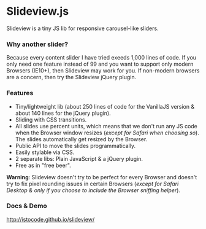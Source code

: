 Slideview.js
=========

Slideview is a tiny JS lib for responsive carousel-like sliders.

### Why another slider?
Because every content slider I have tried exeeds 1,000 lines of code. If you only need one feature instead of 99 and you want to support only modern Browsers (IE10+), then Slideview may work for you.
If non-modern browsers are a concern, then try the Slideview jQuery plugin.

### Features
* Tiny/lightweight lib (about 250 lines of code for the VanillaJS version & about 140 lines for the jQuery plugin).
* Sliding with CSS transitions.
* All slides use percent units, which means that we don't run any JS code when the Browser window resizes (_except for Safari when choosing so_). The slides automatically get resized by the Browser.
* Public API to move the slides programmatically.
* Easily stylable via CSS.
* 2 separate libs: Plain JavaScript & a jQuery plugin.
* Free as in "free beer".

**Warning**: Slideview doesn't try to be perfect for every Browser and doesn't try to fix pixel rounding issues in certain Browsers (_except for Safari Desktop & only if you choose to include the Browser sniffing helper_).

### Docs & Demo

<http://istocode.github.io/slideview/>
